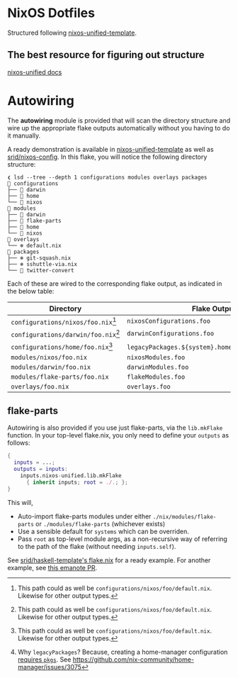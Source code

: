 # NixOS Dotfiles
Structured following [nixos-unified-template](https://github.com/juspay/nixos-unified-template).

## The best resource for figuring out structure
[nixos-unified docs](https://nixos-unified.org/specialArgs.html)

# Autowiring

The **autowiring** module is provided that will scan the directory structure and wire up the appropriate flake outputs automatically without you having to do it manually.

A ready demonstration is available in [nixos-unified-template](https://github.com/juspay/nixos-unified-template) as well as [srid/nixos-config](https://github.com/srid/nixos-config). In this flake, you will notice the following directory structure:

```
❮ lsd --tree --depth 1 configurations modules overlays packages
📁 configurations
├── 📁 darwin
├── 📁 home
└── 📁 nixos
📁 modules
├── 📁 darwin
├── 📁 flake-parts
├── 📁 home
└── 📁 nixos
📁 overlays
└── ❄️ default.nix
📁 packages
├── ❄️ git-squash.nix
├── ❄️ sshuttle-via.nix
└── 📁 twitter-convert
```

Each of these are wired to the corresponding flake output, as indicated in the below table:

| Directory                                 | Flake Output                                                |
| ----------------------------------------- | ----------------------------------------------------------- |
| `configurations/nixos/foo.nix`[^default]  | `nixosConfigurations.foo`                                   |
| `configurations/darwin/foo.nix`[^default] | `darwinConfigurations.foo`                                  |
| `configurations/home/foo.nix`[^default]   | `legacyPackages.${system}.homeConfigurations.foo`[^hm-pkgs] |
| `modules/nixos/foo.nix`                   | `nixosModules.foo`                                          |
| `modules/darwin/foo.nix`                  | `darwinModules.foo`                                         |
| `modules/flake-parts/foo.nix`             | `flakeModules.foo`                                          |
| `overlays/foo.nix`                        | `overlays.foo`                                              |

## flake-parts

Autowiring is also provided if you use just flake-parts, via the `lib.mkFlake` function. In your top-level flake.nix, you only need to define your `outputs` as follows:

```nix
{
  inputs = ...;
  outputs = inputs:
    inputs.nixos-unified.lib.mkFlake
      { inherit inputs; root = ./.; };
}
```

This will,

- Auto-import flake-parts modules under either `./nix/modules/flake-parts` or `./modules/flake-parts` (whichever exists)
- Use a sensible default for `systems` which can be overriden.
- Pass `root` as top-level module args, as a non-recursive way of referring to the path of the flake (without needing `inputs.self`).

See [srid/haskell-template's flake.nix](https://github.com/srid/haskell-template/blob/master/flake.nix) for a ready example. For another example, see [this emanote PR](https://github.com/srid/emanote/pull/558).

[^default]: This path could as well be `configurations/nixos/foo/default.nix`. Likewise for other output types.

[^hm-pkgs]: Why `legacyPackages`? Because, creating a home-manager configuration [requires `pkgs`](https://github.com/srid/nixos-unified/blob/47a26bc9118d17500bbe0c4adb5ebc26f776cc36/nix/modules/flake-parts/lib.nix#L97). See <https://github.com/nix-community/home-manager/issues/3075>
